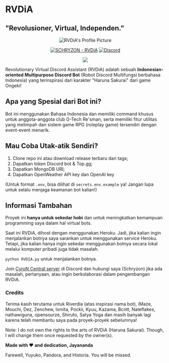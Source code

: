# RVDiA
## "Revolusioner, Virtual, Independen."
<p align="center">
  <img src="https://cdn.discordapp.com/avatars/957471338577166417/5da744aa5b337103e84f2788e0e90c06.png?size=512" alt="RVDiA's Profile Picture">
</p>

<p align="center">
  <a href="https://discord.com/api/oauth2/authorize?client_id=957471338577166417&permissions=1514446056561&scope=bot%20applications.commands">
  <img src="https://img.shields.io/badge/SCHRYZON-RVDIA-ff4df0?style=for-the-badge&logo=python&logoColor=yellow" alt="SCHRYZON - RVDiA"></a>
  <a href="https://discord.gg/QqWCnk6zxw"><img alt="Discord" src="https://img.shields.io/discord/877009215271604275?style=for-the-badge"></a>
</p>

<p align ="center">
  <a href="https://top.gg/bot/957471338577166417">
    <img src="https://top.gg/api/widget/957471338577166417.svg">
  </a>
</p>

Revolutionary Virtual Discord Assistant (RVDiA) adalah sebuah **Indonesian-oriented Multipurpose Discord Bot** (Robot Discord Multifungsi berbahasa Indonesia) yang terinspirasi dari karakter "Haruna Sakurai" dari game Ongeki!

## Apa yang Spesial dari Bot ini?
Bot ini menggunakan Bahasa Indonesia dan memiliki command khusus untuk anggota-anggota club G-Tech Re'sman, serta memiliki fitur utilitas yang melimpah dan sistem game RPG (roleplay game) tersendiri dengan event-event menarik.

## Mau Coba Utak-atik Sendiri?
1. Clone repo ini atau download release terbaru dari tags;
2. Dapatkan token Discord bot & Top.gg;
3. Dapatkan MongoDB URI;
4. Dapatkan OpenWeather API key dan OpenAI key

(Untuk format `.env`, bisa dilihat di `secrets.env.example` ya! Jangan lupa untuk selalu menjaga keamanan bot kalian!)

## Informasi Tambahan
Proyek ini __hanya untuk sekedar hobi__ dan untuk meningkatkan kemampuan programming saya dalam hal virtual bots.

Saat ini RVDiA, dihost dengan menggunakan Heroku. Jadi, jika kalian ingin menjalankan botnya saya sarankan untuk menggunakan service Heroku. Tetapi, jika kalian hanya ingin sekedar menggunakan botnya secara lokal melalui komputer pribadi juga tidak masalah.

`python RVDIA.py` untuk menjalankan botnya.

Join [CyroN Central server](https://discord.gg/QqWCnk6zxw) di Discord dan hubungi saya (Schryzon) jika ada masalah, pertanyaan, atau ingin berkolaborasi dalam pengembangan RVDiA.

### Credits
Terima kasih terutama untuk Riverdia (atas inspirasi nama bot), iMaze, Mouchi, Dez, Zenchew, Ismita, Pockii, Kyuu, Kazama, Bcntt, Nateflakes, nathawiguna, opensourze, Shiruto, Satya Yoga dan masih banyak lagi karena telah membantu saya pada proyek-proyek sebelumnya!

Note: I do not own the rights to the arts of RVDiA (Haruna Sakurai). Though, I will change them once requested by the owner(s).

**Made with ❤️ and dedication, Jayananda**

Farewell, Yuyuko, Pandora, and Historia. You will be missed.